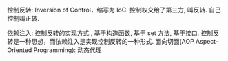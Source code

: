 #

控制反转: Inversion of Control，缩写为 IoC. 控制权交给了第三方, 叫反转. 自己控制叫正转.

依赖注入: 控制反转的实现方式 , 基于构造函数, 基于 set 方法, 基于接口. 控制反转是一种思想，而依赖注入是实现控制反转的一种形式.
面向切面(AOP Aspect-Oriented Programming): 动态代理
